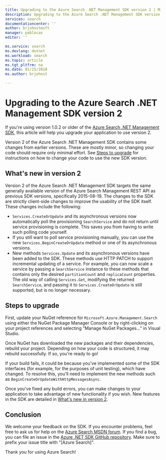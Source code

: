 ```yaml
---
title: Upgrading to the Azure Search .NET Management SDK version 2 | Microsoft Docs
description: Upgrading to the Azure Search .NET Management SDK version 2
services: search
documentationcenter: ''
author: brjohnstmsft
manager: pablocas
editor: ''

ms.service: search
ms.devlang: dotnet
ms.workload: search
ms.topic: article
ms.tgt_pltfrm: na
ms.date: 01/15/2018
ms.author: brjohnst

---
```

# Upgrading to the Azure Search .NET Management SDK version 2
If you're using version 1.0.2 or older of the [Azure Search .NET Management SDK](https://aka.ms/search-mgmt-sdk), this article will help you upgrade your application to use version 2.

Version 2 of the Azure Search .NET Management SDK contains some changes from earlier versions. These are mostly minor, so changing your code should require only minimal effort. See [Steps to upgrade](#UpgradeSteps) for instructions on how to change your code to use the new SDK version.

<a name="WhatsNew"></a>

## What's new in version 2
Version 2 of the Azure Search .NET Management SDK targets the same generally available version of the Azure Search Management REST API as previous SDK versions, specifically 2015-08-19. The changes to the SDK are strictly client-side changes to improve the usability of the SDK itself. These changes include the following:

* `Services.CreateOrUpdate` and its asynchronous versions now automatically poll the provisioning `SearchService` and do not return until service provisioning is complete. This saves you from having to write such polling code yourself.
* If you still want to poll service provisioning manually, you can use the new `Services.BeginCreateOrUpdate` method or one of its asynchronous versions.
* New methods `Services.Update` and its asynchronous versions have been added to the SDK. These methods use HTTP PATCH to support incremental updating of a service. For example, you can now scale a service by passing a `SearchService` instance to these methods that contains only the desired `partitionCount` and `replicaCount` properties. The old way of calling `Services.Get`, modifying the returned `SearchService`, and passing it to `Services.CreateOrUpdate` is still supported, but is no longer necessary. 

<a name="UpgradeSteps"></a>

## Steps to upgrade
First, update your NuGet reference for `Microsoft.Azure.Management.Search` using either the NuGet Package Manager Console or by right-clicking on your project references and selecting "Manage NuGet Packages..." in Visual Studio.

Once NuGet has downloaded the new packages and their dependencies, rebuild your project. Depending on how your code is structured, it may rebuild successfully. If so, you're ready to go!

If your build fails, it could be because you've implemented some of the SDK interfaces (for example, for the purposes of unit testing), which have changed. To resolve this, you'll need to implement the new methods such as `BeginCreateOrUpdateWithHttpMessagesAsync`.

Once you've fixed any build errors, you can make changes to your application to take advantage of new functionality if you wish. New features in the SDK are detailed in [What's new in version 2](#WhatsNew).

## Conclusion
We welcome your feedback on the SDK. If you encounter problems, feel free to ask us for help on the [Azure Search MSDN forum](https://social.msdn.microsoft.com/Forums/azure/home?forum=azuresearch). If you find a bug, you can file an issue in the [Azure .NET SDK GitHub repository](https://github.com/Azure/azure-sdk-for-net/issues). Make sure to prefix your issue title with "[Azure Search]".

Thank you for using Azure Search!
